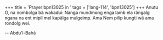 +++
title = 'Prayer bpn13025 in '
tags = ['lang-114', 'bpn13025']
+++
Anutu O, na nombolga bä wakadui:  Nanga mundmong enga lamb ela rängalg ngana na ent mipil mel kapälga mulgeimp.  Ama Nem pilip kungti wä ama rondolg wei.

-- Abdu'l-Bahá

